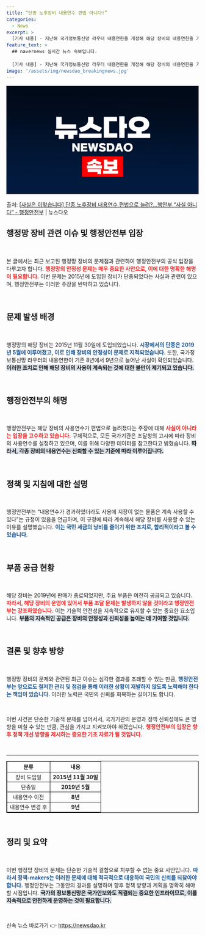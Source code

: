 ```yaml
---
title: “단종 노후장비 내용연수 편법 아니다!”
categories:
  - News
excerpt: >
  [기사 내용] - 지난해 국가정보통신망 라우터 내용연한을 개정해 해당 장비의 내용연한을 기존 8년에서 9년으…
feature_text: >
  ## navernews 실시간 뉴스 속보입니다.

  [기사 내용] - 지난해 국가정보통신망 라우터 내용연한을 개정해 해당 장비의 내용연한을 기존 8년에서 9년으…
image: '/assets/img/newsdao_breakingnews.jpg'
---
```


![뉴스다오 속보](/assets/img/newsdao_breakingnews.jpg)

<p>출처: <a href="https://newsdao.kr/2658" rel="dofollow">[사실은 이렇습니다] 단종 노후장비 내용연수 편법으로 늘려?…행안부 “사실 아니다” - 행정안전부</a> | 뉴스다오</p>

<h2 data-ke-size="size26">행정망 장비 관련 이슈 및 행정안전부 입장</h2>

<p data-ke-size="size16">&nbsp;</p>

본 글에서는 최근 보고된 행정망 장비의 문제점과 관련하여 행정안전부의 공식 입장을 다루고자 합니다. <b><span style="color: #ee2323;">행정망의 안정성 문제는 매우 중요한 사안으로, 이에 대한 명확한 해명이 필요합니다.</span></b> 이번 문제는 2015년에 도입된 장비가 단종되었다는 사실과 관련이 있으며, 행정안전부는 이러한 주장을 반박하고 있습니다.

<p data-ke-size="size16">&nbsp;</p>

<h2 data-ke-size="size26">문제 발생 배경</h2>

<p data-ke-size="size16">&nbsp;</p>

행정망의 해당 장비는 2015년 11월 30일에 도입되었습니다. <b><span style="color: #1a5490;">시장에서의 단종은 2019년 5월에 이루어졌고, 이로 인해 장비의 안정성이 문제로 지적되었습니다.</span></b> 또한, 국가정보통신망 라우터의 내용연한이 기존 8년에서 9년으로 늘어난 사실이 확인되었습니다. <b><span style="background-color: #21538527;">이러한 조치로 인해 해당 장비의 사용이 계속되는 것에 대한 불만이 제기되고 있습니다.</span></b> 

<p data-ke-size="size16">&nbsp;</p>

<h2 data-ke-size="size26">행정안전부의 해명</h2>

<p data-ke-size="size16">&nbsp;</p>

행정안전부는 해당 장비의 사용연수가 편법으로 늘려졌다는 주장에 대해 <b><span style="color: #ee2323;">사실이 아니라는 입장을 고수하고 있습니다.</span></b> 구체적으로, 모든 국가기관은 조달청의 고시에 따라 장비의 사용연수를 설정하고 있으며, 이를 위해 다양한 데이터를 참고한다고 밝혔습니다. <b><span style="background-color: #21538527;">따라서, 각종 장비의 내용연수는 신뢰할 수 있는 기준에 따라 이루어집니다.</span></b> 

<p data-ke-size="size16">&nbsp;</p>

<h2 data-ke-size="size26">정책 및 지침에 대한 설명</h2>

<p data-ke-size="size16">&nbsp;</p>

행정안전부는 “내용연수가 경과하였더라도 사용에 지장이 없는 물품은 계속 사용할 수 있다”는 규정이 있음을 언급하며, 이 규정에 따라 계속해서 해당 장비를 사용할 수 있는 이유를 설명했습니다. <b><span style="color: #1a5490;">이는 국민 세금의 낭비를 줄이기 위한 조치로, 합리적이라고 볼 수 있습니다.</span></b> 

<p data-ke-size="size16">&nbsp;</p>

<h2 data-ke-size="size26">부품 공급 현황</h2>

<p data-ke-size="size16">&nbsp;</p>

해당 장비는 2019년에 판매가 종료되었지만, 주요 부품은 여전히 공급되고 있습니다. <b><span style="color: #ee2323;">따라서, 해당 장비의 운영에 있어서 부품 조달 문제는 발생하지 않을 것이라고 행정안전부는 강조하였습니다.</span></b> 이는 기술적 안전성을 지속적으로 유지할 수 있는 중요한 요소입니다. <b><span style="background-color: #21538527;">부품의 지속적인 공급은 장비의 안정성과 신뢰성을 높이는 데 기여할 것입니다.</span></b> 

<p data-ke-size="size16">&nbsp;</p>

<h2 data-ke-size="size26">결론 및 향후 방향</h2>

<p data-ke-size="size16">&nbsp;</p>

행정망 장비의 문제와 관련된 최근 이슈는 심각한 결과를 초래할 수 있는 만큼, <b><span style="color: #1a5490;">행정안전부는 앞으로도 철저한 관리 및 점검을 통해 이러한 상황이 재발하지 않도록 노력해야 한다는 책임이 있습니다.</span></b> 이러한 노력은 국민의 신뢰를 회복하는 길이기도 합니다. 

<p data-ke-size="size16">&nbsp;</p>

이번 사건은 단순한 기술적 문제를 넘어서서, 국가기관의 운영과 정책 신뢰성에도 큰 영향을 미칠 수 있는 만큼, 관심을 가지고 지켜보아야 하겠습니다. <b><span style="color: #ee2323;">행정안전부의 입장은 향후 정책 개선 방향을 제시하는 중요한 기초 자료가 될 것입니다.</span></b>  

<p data-ke-size="size16">&nbsp;</p>

<hr>

<table style="width: 100%; border-collapse: collapse; border: 1px solid #000;">
    <tr>
        <th style="text-align: center; border: 1px solid #000;">분류</th>
        <th style="text-align: center; border: 1px solid #000;">내용</th>
    </tr>
    <tr>
        <td style="text-align: center; border: 1px solid #000;">장비 도입일</td>
        <td style="text-align: center; border: 1px solid #000;"><b>2015년 11월 30일</b></td>
    </tr>
    <tr>
        <td style="text-align: center; border: 1px solid #000;">단종일</td>
        <td style="text-align: center; border: 1px solid #000;"><b>2019년 5월</b></td>
    </tr>
    <tr>
        <td style="text-align: center; border: 1px solid #000;">내용연수 이전</td>
        <td style="text-align: center; border: 1px solid #000;"><b>8년</b></td>
    </tr>
    <tr>
        <td style="text-align: center; border: 1px solid #000;">내용연수 변경 후</td>
        <td style="text-align: center; border: 1px solid #000;"><b>9년</b></td>
    </tr>
</table>

<p data-ke-size="size16">&nbsp;</p>

<h2 data-ke-size="size26">정리 및 요약</h2>

<p data-ke-size="size16">&nbsp;</p>

이번 행정망 장비의 문제는 단순한 기술적 결함으로 치부할 수 없는 중요 사안입니다. <b><span style="color: #1a5490;">따라서 정책-makers는 이러한 문제에 대해 적극적으로 대응하여 국민의 신뢰를 되찾아야 합니다.</span></b> 행정안전부는 그동안의 경과를 설명하며 향후 정책 방향과 계획을 명확히 해야 할 시점입니다. <b><span style="background-color: #21538527;">국가의 정보통신망은 국가안보와도 직결되는 중요한 인프라이므로, 이를 지속적으로 안전하게 운영하는 것이 필요합니다.</span></b>

<p data-ke-size="size16">&nbsp;</p> 

신속 뉴스 바로가기 👉 <a href="https://newsdao.kr" rel="dofollow">https://newsdao.kr</a>



